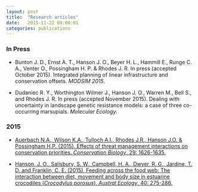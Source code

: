 ```yaml
---
layout: post
title:  "Research articles"
date:   2015-11-22 00:00:01
categories: publications
---
```


### In Press

* Bunton J. D., Ernst A. T., Hanson J. O., Beyer H. L., Hammill E., Runge C. A., Venter O., Possingham H. P. & Rhodes J. R. In press (accepted October 2015). Integrated planning of linear infrastructure and conservation offsets. _MODSIM 2015_.

* Dudaniec R. Y., Worthington Wilmer J., Hanson J. O., Warren M., Bell S., and Rhodes J. R. In press (accepted November 2015). Dealing with uncertainty in landscape genetic resistance models: a case of three co-occurring marsupials. _Molecular Ecology_.

### 2015

* [Auerbach N.A., Wilson K.A., Tulloch A.I., Rhodes J.R., Hanson J.O. & Possingham H.P. (2015). Effects of threat management interactions on conservation priorities. _Conservation Biology_, 29: 1626-1635.](http://onlinelibrary.wiley.com/doi/10.1111/cobi.12551/full)

* [Hanson, J. O., Salisbury, S. W., Campbell, H. A., Dwyer, R. G., Jardine, T. D. and Franklin, C. E. (2015), Feeding across the food web: The interaction between diet, movement and body size in estuarine crocodiles (_Crocodylus porosus_). _Austral Ecology_, 40: 275-286.](http://onlinelibrary.wiley.com/doi/10.1111/aec.12212/full)
